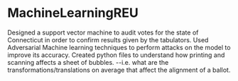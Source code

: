 # MachineLearningREU
Designed a support vector machine to audit votes for the state of Connecticut in order to confirm results given by the tabulators. 
Used Adversarial Machine learning techniques to perform attacks on the model to improve its accuracy.
Created python files to understand how printing and scanning affects a sheet of bubbles.
--i.e. what are the transformations/translations on average that affect the alignment of a ballot.
